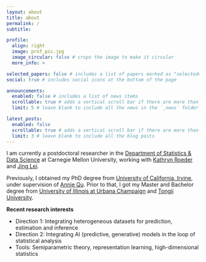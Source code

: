 ```yaml
---
layout: about
title: about
permalink: /
subtitle: 

profile:
  align: right
  image: prof_pic.jpg
  image_circular: false # crops the image to make it circular
  more_info: >

selected_papers: false # includes a list of papers marked as "selected={true}"
social: true # includes social icons at the bottom of the page

announcements:
  enabled: false # includes a list of news items
  scrollable: true # adds a vertical scroll bar if there are more than 3 news items
  limit: 5 # leave blank to include all the news in the `_news` folder

latest_posts:
  enabled: false
  scrollable: true # adds a vertical scroll bar if there are more than 3 new posts items
  limit: 3 # leave blank to include all the blog posts
---
```


<!-- Write your biography here. Tell the world about yourself. Link to your favorite [subreddit](http://reddit.com). You can put a picture in, too. The code is already in, just name your picture `prof_pic.jpg` and put it in the `img/` folder.

Put your address / P.O. box / other info right below your picture. You can also disable any of these elements by editing `profile` property of the YAML header of your `_pages/about.md`. Edit `_bibliography/papers.bib` and Jekyll will render your [publications page](/al-folio/publications/) automatically.

Link to your social media connections, too. This theme is set up to use [Font Awesome icons](https://fontawesome.com/) and [Academicons](https://jpswalsh.github.io/academicons/), like the ones below. Add your Facebook, Twitter, LinkedIn, Google Scholar, or just disable all of them. -->

I am currently a postdoctoral researcher in the <a href="https://www.cmu.edu/dietrich/statistics-datascience/index.html">Department of Statistics & Data Science</a> at Carnegie Mellon University, working with <a href="https://kathrynmroeder.github.io">Kathryn Roeder</a> and <a href="https://www.stat.cmu.edu/~jinglei/">Jing Lei</a>. 

Previously, I obtained my PhD degree from <a href="https://www.stat.uci.edu">University of California, Irvine</a>, under supervision of <a href="https://qu.pstat.ucsb.edu">Annie Qu</a>. Prior to that, I got my Master and Bachelor degree from <a href="https://stat.illinois.edu">University of Illinois at Urbana Champaign</a> and <a href="https://math.tongji.edu.cn">Tongji University</a>.

<!-- <strong style="color:red;">I will be on the 2025-2026 academic job market.</strong> -->

**Recent research interests**
- Direction 1: Integrating heterogeneous datasets for prediction, estimation and inference
- Direction 2: Integrating AI (predictive, generative) models in the loop of statistical analysis
- Tools: Semiparametric theory, representation learning, high-dimensional statistics

